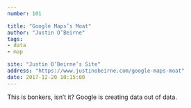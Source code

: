 ```yaml
---
number: 101

title: "Google Maps’s Moat"
author: "Justin O’Beirne"
tags:
- data
- map

site: "Justin O’Beirne’s Site"
address: "https://www.justinobeirne.com/google-maps-moat"
date: 2017-12-20 10:15:00
---
```


This is bonkers, isn’t it? Google is creating data out of data.
